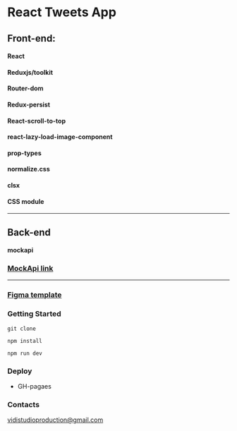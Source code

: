 # React Tweets App

## Front-end:

#### React

#### Reduxjs/toolkit

#### Router-dom

#### Redux-persist

#### React-scroll-to-top

#### react-lazy-load-image-component

#### prop-types

#### normalize.css

#### clsx

#### CSS module

---

## Back-end

#### mockapi

### [MockApi link](https://647a0bbda455e257fa643d29.mockapi.io)

---

### [Figma template](<https://www.figma.com/file/cBGAURKe91CGNFWvXXBgrx/Test-(Copy)?type=design&t=dBs53yr11DmOeJ89-0>)

### Getting Started

```
git clone
```

```
npm install
```

```
npm run dev
```

### Deploy

- GH-pagaes

### Contacts

vidistudioproduction@gmail.com
